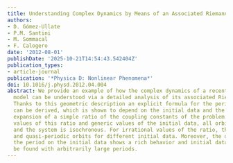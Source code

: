 ```yaml
---
title: Understanding Complex Dynamics by Means of an Associated Riemann Surface
authors:
- D. Gómez-Ullate
- P.M. Santini
- M. Sommacal
- F. Calogero
date: '2012-08-01'
publishDate: '2025-10-21T14:54:43.542404Z'
publication_types:
- article-journal
publication: '*Physica D: Nonlinear Phenomena*'
doi: 10.1016/j.physd.2012.04.004
abstract: We provide an example of how the complex dynamics of a recently introduced
  model can be understood via a detailed analysis of its associated Riemann surface.
  Thanks to this geometric description an explicit formula for the period of the orbits
  can be derived, which is shown to depend on the initial data and the continued fraction
  expansion of a simple ratio of the coupling constants of the problem. For rational
  values of this ratio and generic values of the initial data, all orbits are periodic
  and the system is isochronous. For irrational values of the ratio, there exist periodic
  and quasi-periodic orbits for different initial data. Moreover, the dependence of
  the period on the initial data shows a rich behavior and initial data can always
  be found with arbitrarily large periods.
---
```

